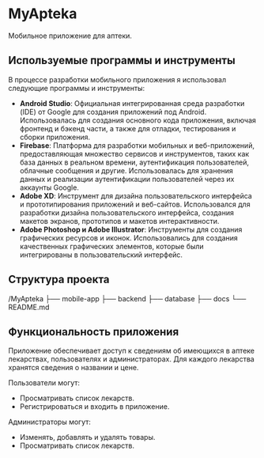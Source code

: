 # MyApteka

Мобильное приложение для аптеки.

## Используемые программы и инструменты

В процессе разработки мобильного приложения я использовал следующие программы и инструменты:

- **Android Studio**: Официальная интегрированная среда разработки (IDE) от Google для создания приложений под Android. Использовалась для создания основного кода приложения, включая фронтенд и бэкенд части, а также для отладки, тестирования и сборки приложения.
- **Firebase**: Платформа для разработки мобильных и веб-приложений, предоставляющая множество сервисов и инструментов, таких как база данных в реальном времени, аутентификация пользователей, облачные сообщения и другие. Использовалась для хранения данных и реализации аутентификации пользователей через их аккаунты Google.
- **Adobe XD**: Инструмент для дизайна пользовательского интерфейса и прототипирования приложений и веб-сайтов. Использовался для разработки дизайна пользовательского интерфейса, создания макетов экранов, прототипов и макетов интерактивности.
- **Adobe Photoshop и Adobe Illustrator**: Инструменты для создания графических ресурсов и иконок. Использовались для создания качественных графических элементов, которые были интегрированы в пользовательский интерфейс.

## Структура проекта
/MyApteka
├── mobile-app
├── backend
├── database
├── docs
└── README.md
## Функциональность приложения

Приложение обеспечивает доступ к сведениям об имеющихся в аптеке лекарствах, пользователях и администраторах. Для каждого лекарства хранятся сведения о названии и цене. 

Пользователи могут:
- Просматривать список лекарств.
- Регистрироваться и входить в приложение.
  
Администраторы могут:
- Изменять, добавлять и удалять товары.
- Просматривать список лекарств.  
